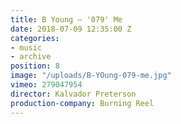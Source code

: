 ```yaml
---
title: B Young — '079' Me
date: 2018-07-09 12:35:00 Z
categories:
- music
- archive
position: 8
image: "/uploads/B-YOung-079-me.jpg"
vimeo: 279047954
director: Kalvador Preterson
production-company: Burning Reel
---
```


